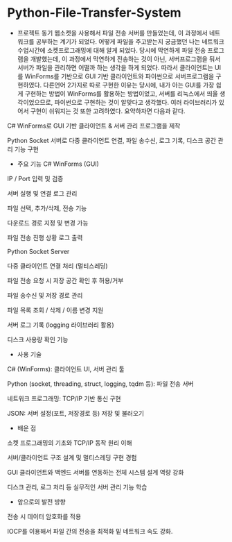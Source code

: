 # Python-File-Transfer-System
- 프로젝트 동기
웹소켓을 사용해서 파일 전송 서버를 만들었는데, 이 과정에서 네트워크를 공부하는 계기가 되었다. 어떻게 파일을 주고받는지 궁금했던 나는 네트워크 수업시간에 소켓프로그래밍에 대해 알게 되었다. 당시에 막연하게 파일 전송 프로그램을 개발했는데, 이 과정에서 막연하게 전송하는 것이 아닌, 서버프로그램을 둬서 서버가 파일을 관리하면 어떨까 하는 생각을 하게 되었다. 따라서 클라이언트는 UI를 WinForms를 기반으로 GUI 기반 클라이언트와 파이썬으로 서버프로그램을 구현하였다. 다른언어 2가지로 따로 구현한 이유는 당시에, 내가 아는 GUI를 가장 쉽게 구현하는 방법이 WinForms를 활용하는 방법이었고, 서버를 리눅스에서 띄울 생각이었으므로, 파이썬으로 구현하는 것이 알맞다고 생각했다. 여러 라이브러리가 있어서 구현이 쉬워지는 것 또한 고려하였다. 요약하자면 다음과 같다.

C# WinForms로 GUI 기반 클라이언트 & 서버 관리 프로그램을 제작

Python Socket 서버로 다중 클라이언트 연결, 파일 송수신, 로그 기록, 디스크 공간 관리 기능 구현

- 주요 기능
C# WinForms (GUI)

IP / Port 입력 및 검증

서버 실행 및 연결 로그 관리

파일 선택, 추가/삭제, 전송 기능

다운로드 경로 지정 및 변경 가능

파일 전송 진행 상황 로그 출력

Python Socket Server

다중 클라이언트 연결 처리 (멀티스레딩)

파일 전송 요청 시 저장 공간 확인 후 허용/거부

파일 송수신 및 저장 경로 관리

파일 목록 조회 / 삭제 / 이름 변경 지원

서버 로그 기록 (logging 라이브러리 활용)

디스크 사용량 확인 기능

- 사용 기술

C# (WinForms): 클라이언트 UI, 서버 관리 툴

Python (socket, threading, struct, logging, tqdm 등): 파일 전송 서버

네트워크 프로그래밍: TCP/IP 기반 통신 구현

JSON: 서버 설정(포트, 저장경로 등) 저장 및 불러오기

- 배운 점

소켓 프로그래밍의 기초와 TCP/IP 동작 원리 이해

서버/클라이언트 구조 설계 및 멀티스레딩 구현 경험

GUI 클라이언트와 백엔드 서버를 연동하는 전체 시스템 설계 역량 강화

디스크 관리, 로그 처리 등 실무적인 서버 관리 기능 학습

- 앞으로의 발전 방향

전송 시 데이터 암호화를 적용

IOCP를 이용해서 파일 간의 전송을 최적화 밑 네트워크 속도 강화.
